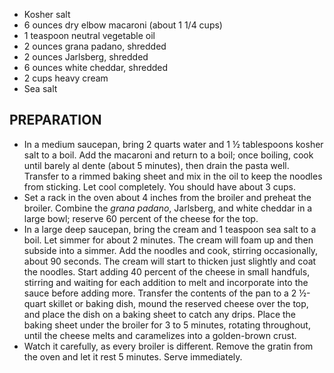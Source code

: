 - Kosher salt
- 6 ounces dry elbow macaroni (about 1 1/4 cups)
 - 1 teaspoon neutral vegetable oil
- 2 ounces grana padano, shredded
- 2 ounces Jarlsberg, shredded
- 6 ounces white cheddar, shredded
- 2 cups heavy cream    
- Sea salt
## PREPARATION

- In a medium saucepan, bring 2 quarts water and 1 ½ tablespoons kosher salt to a boil. Add the macaroni and return to a boil; once boiling, cook until barely al dente (about 5 minutes), then drain the pasta well. Transfer to a rimmed baking sheet and mix in the oil to keep the noodles from sticking. Let cool completely. You should have about 3 cups.
- Set a rack in the oven about 4 inches from the broiler and preheat the broiler. Combine the _grana padano_, Jarlsberg, and white cheddar in a large bowl; reserve 60 percent of the cheese for the top.
- In a large deep saucepan, bring the cream and 1 teaspoon sea salt to a boil. Let simmer for about 2 minutes. The cream will foam up and then subside into a simmer. Add the noodles and cook, stirring occasionally, about 90 seconds. The cream will start to thicken just slightly and coat the noodles. Start adding 40 percent of the cheese in small handfuls, stir­ring and waiting for each addition to melt and incorporate into the sauce before adding more. Transfer the contents of the pan to a 2 ½-quart skillet or baking dish, mound the reserved cheese over the top, and place the dish on a baking sheet to catch any drips. Place the baking sheet under the broiler for 3 to 5 minutes, rotating throughout, until the cheese melts and caramelizes into a golden-brown crust.
- Watch it carefully, as every broiler is different. Remove the gratin from the oven and let it rest 5 minutes. Serve immediately.
